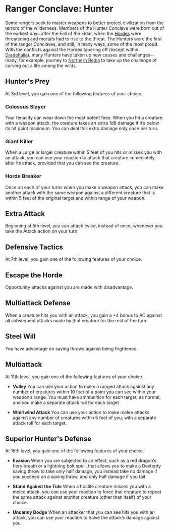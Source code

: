 # Ranger Conclave: Hunter
Some rangers seek to master weapons to better protect civilization from the terrors of the wilderness. Members of the Hunter Conclave were born out of the earliest days after the Fall of the Eldar, when the [Hordes](/Races/Hordes.md) were threatening and mortals had to rise to the threat. The Hunters were the first of the ranger Conclaves, and still, in many ways, some of the most proud. With the conflicts against the Hordes tapering off (except within [Dradehalia](../../Nations/Dradehalia.md)), many Hunters have taken up new causes and challenges--many, for example, journey to [Northern Bedia](../../Nations/Bedia.md) to take up the challenge of carving out a life among the wilds.

## Hunter's Prey
At 3rd level, you gain one of the following features of your choice.

### Colossus Slayer
Your tenacity can wear down the most potent foes. When you hit a creature with a weapon attack, the creature takes an extra 1d8 damage if it’s below its hit point maximum. You can deal this extra damage only once per turn.

### Giant Killer
When a Large or larger creature within 5 feet of you hits or misses you with an attack, you can use your reaction to attack that creature immediately after its attack, provided that you can see the creature.

### Horde Breaker
Once on each of your turns when you make a weapon attack, you can make another attack with the same weapon against a different creature that is within 5 feet of the original target and within range of your weapon.

## Extra Attack
Beginning at 5th level, you can attack twice, instead of once, whenever you take the Attack action on your turn.

## Defensive Tactics
At 7th level, you gain one of the following features of your choice.

## Escape the Horde
Opportunity attacks against you are made with disadvantage.

## Multiattack Defense
When a creature hits you with an attack, you gain a +4 bonus to AC against all subsequent attacks made by that creature for the rest of the turn.

## Steel Will
You have advantage on saving throws against being frightened.

## Multiattack
At 11th level, you gain one of the following features of your choice.

* **Volley**
  You can use your action to make a ranged attack against any number of creatures within 10 feet of a point you can see within your weapon’s range. You must have ammunition for each target, as normal, and you make a separate attack roll for each target

* **Whirlwind Attack**
  You can use your action to make melee attacks against any number of creatures within 5 feet of you, with a separate attack roll for each target.

## Superior Hunter's Defense
At 15th level, you gain one of the following features of your choice.

* **Evasion**
  When you are subjected to an effect, such as a red dragon’s fiery breath or a lightning bolt spell, that allows you to make a Dexterity saving throw to take only half damage, you instead take no damage if you succeed on a saving throw, and only half damage if you fail

* **Stand Against the Tide**
  When a hostile creature misses you with a melee attack, you can use your reaction to force that creature to repeat the same attack against another creature (other than itself) of your choice.

* **Uncanny Dodge**
  When an attacker that you can see hits you with an attack, you can use your reaction to halve the attack’s damage against you.

